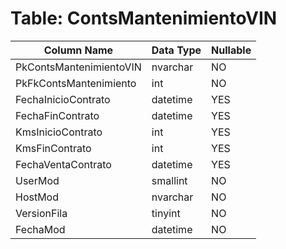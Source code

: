 # Table: ContsMantenimientoVIN

| Column Name | Data Type | Nullable |
|-------------|-----------|----------|
| PkContsMantenimientoVIN | nvarchar | NO |
| PkFkContsMantenimiento | int | NO |
| FechaInicioContrato | datetime | YES |
| FechaFinContrato | datetime | YES |
| KmsInicioContrato | int | YES |
| KmsFinContrato | int | YES |
| FechaVentaContrato | datetime | YES |
| UserMod | smallint | NO |
| HostMod | nvarchar | NO |
| VersionFila | tinyint | NO |
| FechaMod | datetime | NO |
